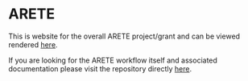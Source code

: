 # ARETE

This is website for the overall ARETE project/grant and can be viewed rendered [here](https://arete-amr.ca/).

If you are looking for the ARETE workflow itself and associated documentation please visit the repository directly [here](https://github.com/beiko-lab/arete).
